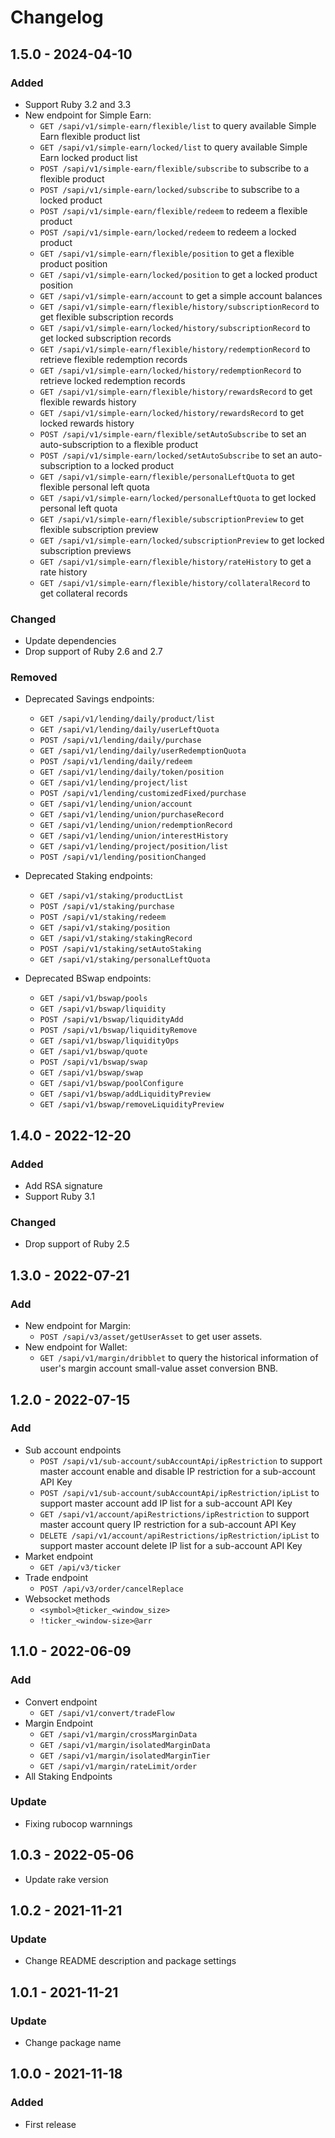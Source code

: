 # Changelog

## 1.5.0 - 2024-04-10

### Added
- Support Ruby 3.2 and 3.3
- New endpoint for Simple Earn:
  - `GET /sapi/v1/simple-earn/flexible/list` to query available Simple Earn flexible product list
  - `GET /sapi/v1/simple-earn/locked/list` to query available Simple Earn locked product list
  - `POST /sapi/v1/simple-earn/flexible/subscribe` to subscribe to a flexible product
  - `POST /sapi/v1/simple-earn/locked/subscribe` to subscribe to a locked product
  - `POST /sapi/v1/simple-earn/flexible/redeem` to redeem a flexible product
  - `POST /sapi/v1/simple-earn/locked/redeem` to redeem a locked product
  - `GET /sapi/v1/simple-earn/flexible/position` to get a flexible product position
  - `GET /sapi/v1/simple-earn/locked/position` to get a locked product position
  - `GET /sapi/v1/simple-earn/account` to get a simple account balances
  - `GET /sapi/v1/simple-earn/flexible/history/subscriptionRecord` to get flexible subscription records
  - `GET /sapi/v1/simple-earn/locked/history/subscriptionRecord` to get locked subscription records
  - `GET /sapi/v1/simple-earn/flexible/history/redemptionRecord` to retrieve flexible redemption records
  - `GET /sapi/v1/simple-earn/locked/history/redemptionRecord` to retrieve locked redemption records
  - `GET /sapi/v1/simple-earn/flexible/history/rewardsRecord` to get flexible rewards history
  - `GET /sapi/v1/simple-earn/locked/history/rewardsRecord` to get locked rewards history
  - `POST /sapi/v1/simple-earn/flexible/setAutoSubscribe` to set an auto-subscription to a flexible product
  - `POST /sapi/v1/simple-earn/locked/setAutoSubscribe` to set an auto-subscription to a locked product
  - `GET /sapi/v1/simple-earn/flexible/personalLeftQuota` to get flexible personal left quota
  - `GET /sapi/v1/simple-earn/locked/personalLeftQuota` to get locked personal left quota
  - `GET /sapi/v1/simple-earn/flexible/subscriptionPreview` to get flexible subscription preview
  - `GET /sapi/v1/simple-earn/locked/subscriptionPreview` to get locked subscription previews
  - `GET /sapi/v1/simple-earn/flexible/history/rateHistory` to get a rate history
  - `GET /sapi/v1/simple-earn/flexible/history/collateralRecord` to get collateral records

### Changed
- Update dependencies
- Drop support of Ruby 2.6 and 2.7

### Removed
- Deprecated Savings endpoints:
  - `GET /sapi/v1/lending/daily/product/list`
  - `GET /sapi/v1/lending/daily/userLeftQuota`
  - `POST /sapi/v1/lending/daily/purchase`
  - `GET /sapi/v1/lending/daily/userRedemptionQuota`
  - `POST /sapi/v1/lending/daily/redeem`
  - `GET /sapi/v1/lending/daily/token/position`
  - `GET /sapi/v1/lending/project/list`
  - `POST /sapi/v1/lending/customizedFixed/purchase`
  - `GET /sapi/v1/lending/union/account`
  - `GET /sapi/v1/lending/union/purchaseRecord`
  - `GET /sapi/v1/lending/union/redemptionRecord`
  - `GET /sapi/v1/lending/union/interestHistory`
  - `GET /sapi/v1/lending/project/position/list`
  - `POST /sapi/v1/lending/positionChanged`

- Deprecated Staking endpoints:
  - `GET /sapi/v1/staking/productList`
  - `POST /sapi/v1/staking/purchase`
  - `POST /sapi/v1/staking/redeem`
  - `GET /sapi/v1/staking/position`
  - `GET /sapi/v1/staking/stakingRecord`
  - `POST /sapi/v1/staking/setAutoStaking`
  - `GET /sapi/v1/staking/personalLeftQuota`

- Deprecated BSwap endpoints:
  - `GET /sapi/v1/bswap/pools`
  - `GET /sapi/v1/bswap/liquidity`
  - `POST /sapi/v1/bswap/liquidityAdd`
  - `POST /sapi/v1/bswap/liquidityRemove`
  - `GET /sapi/v1/bswap/liquidityOps`
  - `GET /sapi/v1/bswap/quote`
  - `POST /sapi/v1/bswap/swap`
  - `GET /sapi/v1/bswap/swap`
  - `GET /sapi/v1/bswap/poolConfigure`
  - `GET /sapi/v1/bswap/addLiquidityPreview`
  - `GET /sapi/v1/bswap/removeLiquidityPreview`

## 1.4.0 - 2022-12-20
### Added
- Add RSA signature
- Support Ruby 3.1

### Changed
- Drop support of Ruby 2.5


## 1.3.0 - 2022-07-21

### Add
- New endpoint for Margin:
  - `POST /sapi/v3/asset/getUserAsset` to get user assets.
- New endpoint for Wallet:
  - `GET /sapi/v1/margin/dribblet` to query the historical information of user's margin account small-value asset conversion BNB.


## 1.2.0 - 2022-07-15

### Add
- Sub account endpoints
  - `POST /sapi/v1/sub-account/subAccountApi/ipRestriction` to support master account enable and disable IP restriction for a sub-account API Key
  - `POST /sapi/v1/sub-account/subAccountApi/ipRestriction/ipList` to support master account add IP list for a sub-account API Key
  - `GET /sapi/v1/account/apiRestrictions/ipRestriction` to support master account query IP restriction for a sub-account API Key
  - `DELETE /sapi/v1/account/apiRestrictions/ipRestriction/ipList` to support master account delete IP list for a sub-account API Key
- Market endpoint
  - `GET /api/v3/ticker`
- Trade endpoint
  - `POST /api/v3/order/cancelReplace`
- Websocket methods
  - `<symbol>@ticker_<window_size>`
  - `!ticker_<window-size>@arr`


## 1.1.0 - 2022-06-09

### Add
- Convert endpoint
  - `GET /sapi/v1/convert/tradeFlow`
- Margin Endpoint
  - `GET /sapi/v1/margin/crossMarginData`
  - `GET /sapi/v1/margin/isolatedMarginData`
  - `GET /sapi/v1/margin/isolatedMarginTier`
  - `GET /sapi/v1/margin/rateLimit/order`
 - All Staking Endpoints

### Update
- Fixing rubocop warnnings

## 1.0.3 - 2022-05-06
- Update rake version

## 1.0.2 - 2021-11-21

### Update
- Change README description and package settings

## 1.0.1 - 2021-11-21

### Update
- Change package name

## 1.0.0 - 2021-11-18

### Added
- First release
